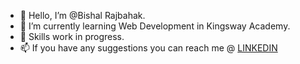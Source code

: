 - 👋 Hello, I’m @Bishal Rajbahak.
- 🌱 I’m currently learning Web Development in Kingsway Academy.
- 💞️ Skills work in progress.
- 📫 If you have any suggestions you can reach me @ [LINKEDIN](https://www.linkedin.com/in/bishal-rajbahak-9352a3216/)
